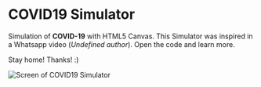 # COVID19 Simulator #

Simulation of **COVID-19** with HTML5 Canvas. This Simulator was inspired in a Whatsapp video (*Undefined author*). Open the code and learn more. 

Stay home! Thanks! :)

![Screen of COVID19 Simulator](https://github.com/LuisAraujo/Simulador-Covid19/blob/master/Simulator.png?raw=true)
